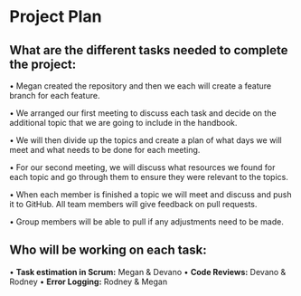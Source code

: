 # **Project Plan**

## **What are the different tasks needed to complete the project:**
•   Megan created the repository and then we each will create a feature branch for each feature.

•   We arranged our first meeting to discuss each task and decide on the additional topic that we are going to include in the handbook.

•   We will then divide up the topics and create a plan of what days we will meet and what needs to be done for each meeting. 

•   For our second meeting, we will discuss what resources we found for each topic and go through them to ensure they were relevant to the topics.

•   When each member is finished a topic we will meet and discuss and push it to GitHub. All team members will give feedback on pull requests.

•   Group members will be able to pull if any adjustments need to be made.



## **Who will be working on each task:**

• **Task estimation in Scrum:** Megan & Devano
• **Code Reviews:** Devano & Rodney
• **Error Logging:** Rodney & Megan
